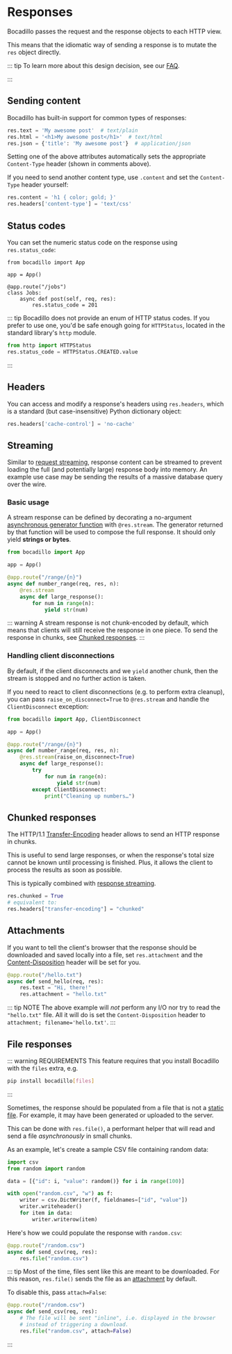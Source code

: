 # Responses

Bocadillo passes the request and the response objects to each HTTP view.

This means that the idiomatic way of sending a response is to mutate the `res` object directly.

::: tip
To learn more about this design decision, see our [FAQ][why-pass-req-res].

[why-pass-req-res]: /faq.md#why-pass-the-request-and-response-around-everywhere

:::

## Sending content

Bocadillo has built-in support for common types of responses:

```python
res.text = 'My awesome post'  # text/plain
res.html = '<h1>My awesome post</h1>'  # text/html
res.json = {'title': 'My awesome post'}  # application/json
```

Setting one of the above attributes automatically sets the
appropriate `Content-Type` header (shown in comments above).

If you need to send another content type, use `.content` and set
the `Content-Type` header yourself:

```python
res.content = 'h1 { color; gold; }'
res.headers['content-type'] = 'text/css'
```

## Status codes

You can set the numeric status code on the response using `res.status_code`:

```python{8}
from bocadillo import App

app = App()

@app.route("/jobs")
class Jobs:
    async def post(self, req, res):
        res.status_code = 201
```

::: tip
Bocadillo does not provide an enum of HTTP status codes. If you prefer to
use one, you'd be safe enough going for `HTTPStatus`, located in the standard
library's `http` module.

```python
from http import HTTPStatus
res.status_code = HTTPStatus.CREATED.value
```

:::

## Headers

You can access and modify a response's headers using `res.headers`, which is
a standard (but case-insensitive) Python dictionary object:

```python
res.headers['cache-control'] = 'no-cache'
```

## Streaming

Similar to [request streaming](./requests.md#streaming), response content can be streamed to prevent loading the full (and potentially large) response body into memory. An example use case may be sending the results of a massive database query over the wire.

### Basic usage

A stream response can be defined by decorating a no-argument [asynchronous generator function][async generators] with `@res.stream`. The generator returned by that function will be used to compose the full response. It should only yield **strings or bytes**.

[async generators]: https://www.python.org/dev/peps/pep-0525/#asynchronous-generators

```python
from bocadillo import App

app = App()

@app.route("/range/{n}")
async def number_range(req, res, n):
    @res.stream
    async def large_response():
        for num in range(n):
            yield str(num)
```

::: warning
A stream response is not chunk-encoded by default, which means that clients will still receive the response in one piece. To send the response in chunks, see [Chunked responses](#chunked-responses).
:::

### Handling client disconnections

By default, if the client disconnects and we `yield` another chunk, then the stream is stopped and no further action is taken.

If you need to react to client disconnections (e.g. to perform extra cleanup), you can pass `raise_on_disconnect=True` to `@res.stream` and handle the `ClientDisconnect` exception:

```python
from bocadillo import App, ClientDisconnect

app = App()

@app.route("/range/{n}")
async def number_range(req, res, n):
    @res.stream(raise_on_disconnect=True)
    async def large_response():
        try
            for num in range(n):
                yield str(num)
        except ClientDisconnect:
            print("Cleaning up numbers…")
```

## Chunked responses

The HTTP/1.1 [Transfer-Encoding] header allows to send an HTTP response in chunks.

This is useful to send large responses, or when the response's total size cannot be known until processing is finished. Plus, it allows the client to process the results as soon as possible.

This is typically combined with [response streaming](#streaming).

```python
res.chunked = True
# equivalent to:
res.headers["transfer-encoding"] = "chunked"
```

[transfer-encoding]: https://developer.mozilla.org/en-US/docs/Web/HTTP/Headers/Transfer-Encoding

## Attachments <Badge text="0.12+"/>

If you want to tell the client's browser that the response should be downloaded and saved locally into a file, set `res.attachment` and the [Content-Disposition] header will be set for you.

[content-disposition]: https://developer.mozilla.org/en-US/docs/Web/HTTP/Headers/Content-Disposition

```python
@app.route("/hello.txt")
async def send_hello(req, res):
    res.text = "Hi, there!"
    res.attachment = "hello.txt"
```

::: tip NOTE
The above example will _not_ perform any I/O nor try to read the `"hello.txt"` file. All it will do is set the `Content-Disposition` header to `attachment; filename='hello.txt'`.
:::

## File responses <Badge text="0.12+"/>

::: warning REQUIREMENTS
This feature requires that you install Bocadillo with the `files` extra, e.g.

```bash
pip install bocadillo[files]
```

:::

Sometimes, the response should be populated from a file that is not a [static file][static]. For example, it may have been generated or uploaded to the server.

[static]: ./static-files.md

This can be done with `res.file()`, a performant helper that will read and send a file _asynchronously_ in small chunks.

As an example, let's create a sample CSV file containing random data:

```python
import csv
from random import random

data = [{"id": i, "value": random()} for i in range(100)]

with open("random.csv", "w") as f:
    writer = csv.DictWriter(f, fieldnames=["id", "value"])
    writer.writeheader()
    for item in data:
        writer.writerow(item)
```

Here's how we could populate the response with `random.csv`:

```python
@app.route("/random.csv")
async def send_csv(req, res):
    res.file("random.csv")
```

::: tip
Most of the time, files sent like this are meant to be downloaded. For this reason, `res.file()` sends the file as an [attachment](#attachments) by default.

To disable this, pass `attach=False`:

```python
@app.route("/random.csv")
async def send_csv(req, res):
    # The file will be sent "inline", i.e. displayed in the browser
    # instead of triggering a download.
    res.file("random.csv", attach=False)
```

:::
